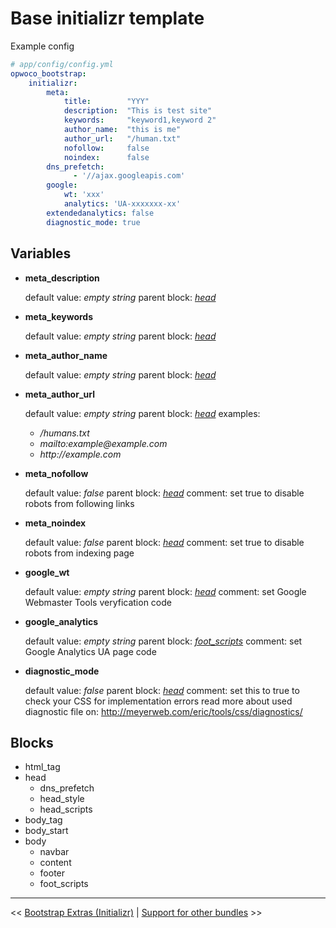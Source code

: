 Base initializr template
========================

Example config

```yaml
# app/config/config.yml
opwoco_bootstrap:
    initializr:
        meta:
            title:        "YYY"
            description:  "This is test site"
            keywords:     "keyword1,keyword 2"
            author_name:  "this is me"
            author_url:   "/human.txt"
            nofollow:     false
            noindex:      false
        dns_prefetch:
              - '//ajax.googleapis.com'
        google:
            wt: 'xxx'
            analytics: 'UA-xxxxxxx-xx'
	    extendedanalytics: false
        diagnostic_mode: true
```

Variables
------------


* **meta\_description**

    default value:  _empty_ _string_
    parent block:  _[head](#head)_

* **meta\_keywords**

    default value: _empty_ _string_
    parent block: _[head](#head)_

* **meta\_author_name**

    default value: _empty_ _string_
    parent block: _[head](#head)_

* **meta\_author_url**

    default value: _empty_ _string_
    parent block: _[head](#head)_
    examples:

    * _/humans.txt_
    * _mailto:example@example.com_
    * _http://example.com_

* **meta\_nofollow**

    default value: _false_
    parent block: _[head](#head)_
    comment: set true to disable robots from following links

* **meta\_noindex**

    default value: _false_
    parent block: _[head](#head)_
    comment: set true to disable robots from indexing page

* **google\_wt**

    default value: _empty_ _string_
    parent block: _[head](#head)_
    comment: set Google Webmaster Tools veryfication code

* **google\_analytics**

    default value: _empty_ _string_
    parent block: _[foot\_scripts](#foot_scripts)_
    comment: set Google Analytics UA page code
* **diagnostic\_mode**

    default value: _false_
    parent block: _[head](#head)_
    comment: set this to true to check your CSS for implementation errors
        read more about used diagnostic file on: http://meyerweb.com/eric/tools/css/diagnostics/

Blocks
------------

* <span id="html_tag">html_tag</span>
* <span id="head">head</span>
    * <span id="dns_prefetch">dns\_prefetch</span>
    * <span id="head_style">head\_style</span>
    * <span id="head_scripts">head_scripts</span>
* <span id="body_tag">body_tag</span>
* <span id="body_start">body_start</span>
* <span id="body">body</span>
    * <span id="navbar">navbar</span>
    * <span id="content">content</span>
    * <span id="footer">footer</span>
    * <span id="foot_scripts">foot_scripts</span>

---

<< [Bootstrap Extras (Initializr)](3-initializr.md) | [Support for other bundles](4-support-for-other-bundles.md) >>